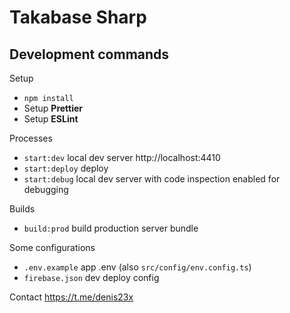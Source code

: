 # Takabase Sharp

## Development commands

Setup

- `npm install`
- Setup **Prettier**
- Setup **ESLint**

Processes

- `start:dev` local dev server http://localhost:4410
- `start:deploy` deploy
- `start:debug` local dev server with code inspection enabled for debugging

Builds

- `build:prod` build production server bundle

Some configurations

- `.env.example` app .env (also `src/config/env.config.ts`)
- `firebase.json` dev deploy config

Contact https://t.me/denis23x
